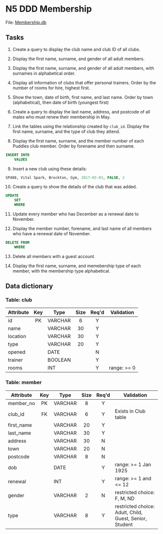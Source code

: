 # N5 DDD Membership


File: [Membership.db](assets/Membership.db "Download file")


## Tasks

1. Create a query to display the club name and club ID of all clubs.

2. Display the first name, surname, and gender of all adult members.

3. Display the first name, surname, and gender of all adult members, with surnames in alphabetical order.

4. Display all information of clubs that offer personal trainers.  Order by the number of rooms for hire, highest first.

5. Show the town, date of birth, first name, and last name.  Order by town (alphabetical), then date of birth (youngest first)

6. Create a query to display the last name, address, and postcode of all males who must renew their membership in May.

7. Link the tables using the relationship created by `club_id`.  Display the first name, surname, and the type of club they attend.

8. Display the first name, surname, and the member number of each Puddles club member.  Order by forename and then surname.


``` sql
INSERT INTO
    VALUES
```

9. Insert a new club using these details:
    
``` sql
SP488, Vital Spark, Brockton, Gym, 2017-03-03, FALSE, 2
```
 
10. Create a query to show the details of the club that was added.


``` sql
UPDATE
    SET
    WHERE
```

11. Update every member who has December as a renewal date to November.

12. Display the member number, forename, and last name of all members who have a renewal date of November.


``` sql
DELETE FROM
    WHERE
```

13. Delete all members with a guest account.

14. Display the first name, surname, and memebership type of each member, with the membership type alphabetical.


## Data dictionary

### Table: club

| Attribute | Key   | Type    | Size  | Req'd | Validation |
| --------- | :---: | ----    | :---: | :---: | ---------- |
| id        | PK    | VARCHAR | 6     | Y     |            |
| name      |       | VARCHAR | 30    | Y     |            |
| location  |       | VARCHAR | 30    | Y     |            |
| type      |       | VARCHAR | 20    | Y     |            |
| opened    |       | DATE    |       | N     |            |
| trainer   |       | BOOLEAN |       | Y     |            |
| rooms     |       | INT     |       | Y     | range: >= 0 |

### Table: member

| Attribute  | Key   | Type    | Size  | Req'd | Validation |
| ---------  | :---: | ----    | :---: | :---: | ---------- |
| member_no  | PK    | VARCHAR | 8     | Y     |            |
| club_id    | FK    | VARCHAR | 6     | Y     | Exists in Club table |
| first_name |       | VARCHAR | 20    | Y     |            |
| last_name  |       | VARCHAR | 30    | Y     |            |
| address    |       | VARCHAR | 30    | N     |            |
| town       |       | VARCHAR | 20    | N     |            |
| postcode   |       | VARCHAR | 8     | N     |            |
| dob        |       | DATE    |       | Y     | range: >= 1 Jan 1925 |
| renewal    |       | INT     |       | Y     | range: >= 1 and <= 12 |
| gender     |       | VARCHAR | 2     | N     | restricted choice: F, M, ND |
| type       |       | VARCHAR | 8     | Y     | restricted choice: Adult, Child, Guest, Senior, Student  |
